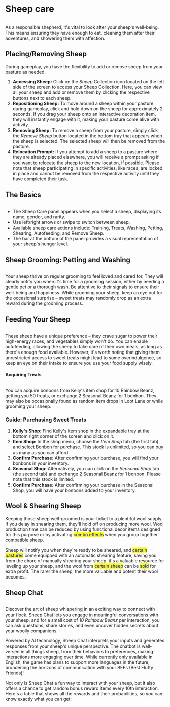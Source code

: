 # Sheep care

<figure><img src="../../.gitbook/assets/img_clothes_line_completed copy (1).jpg" alt=""><figcaption></figcaption></figure>

As a responsible shepherd, it's vital to look after your sheep's well-being. This means ensuring they have enough to eat, cleaning them after their adventures, and showering them with affection.

##

## **Placing/Removing Sheep**

During gameplay, you have the flexibility to add or remove sheep from your pasture as needed.

1. **Accessing Sheep:** Click on the _Sheep_ Collection icon located on the left side of the screen to access your Sheep Collection. Here, you can view all your sheep and add or remove them by clicking the respective buttons next to each sheep.
2. **Repositioning Sheep:** To move around a sheep within your pasture during gameplay, click and hold down on the sheep for approximately 2 seconds. If you drag your sheep onto an interactive decoration item, they will instantly engage with it, making your pasture come alive with activity.
3. **Removing Sheep:** To remove a sheep from your pasture, simply click the _Remove Sheep_ button located in the bottom tray that appears when the sheep is selected. The selected sheep will then be removed from the pasture.
4. **Relocation Prompt:** If you attempt to add a sheep to a pasture where they are already placed elsewhere, you will receive a prompt asking if you want to relocate the sheep to the new location, if possible. Please note that sheep participating in specific activities, like races, are locked in place and cannot be removed from the respective activity until they have completed their task.

##

## **The Basics**

<figure><img src="../../.gitbook/assets/Untitled (37).png" alt=""><figcaption></figcaption></figure>

* The Sheep Care panel appears when you select a sheep, displaying its name, gender, and rarity.
* Use left/right arrows or swipe to switch between sheep.
* Available sheep care actions include: Training, Treats, Washing, Petting, Shearing, Autofeeding, and Remove Sheep.
* The bar at the bottom of the panel provides a visual representation of your sheep's hunger level.

##

## Sheep Grooming: Petting and Washing

<figure><img src="../../.gitbook/assets/2024-01-29 17 24 33.png" alt=""><figcaption></figcaption></figure>

Your sheep thrive on regular grooming to feel loved and cared for. They will clearly notify you when it's time for a grooming session, either by needing a gentle pet or a thorough wash. Be attentive to their signals to ensure their well-being and happiness. While grooming your sheep, keep an eye out for the occasional surprise – sweet treats may randomly drop as an extra reward during the grooming process.

##

## Feeding Your Sheep

<figure><img src="../../.gitbook/assets/2-1questill (1).jpg" alt=""><figcaption></figcaption></figure>

These sheep have a unique preference – they crave sugar to power their high-energy races, and vegetables simply won't do. You can enable autofeeding, allowing the sheep to take care of their own meals, as long as there's enough food available. However, it's worth noting that giving them unrestricted access to sweet treats might lead to some overindulgence, so keep an eye on their intake to ensure you use your food supply wisely.



#### Acquiring Treats

<figure><img src="../../.gitbook/assets/Untitled (31) (1).png" alt=""><figcaption></figcaption></figure>

You can acquire bonbons from Kelly's item shop for 10 Rainbow Beanz, getting you 50 treats, or exchange 2 Seasonal Beanz for 1 bonbon. They may also be occasionally found as random item drops in Loot Lane or while grooming your sheep.



### **Guide: Purchasing Sweet Treats**

1. **Kelly's Shop:** Find Kelly's item shop in the expandable tray at the bottom right corner of the screen and click on it.
2. **Item Shop:** In the shop menu, choose the _Item Shop_ tab (the first tab) and select Bonbon for purchase. This stock is unlimited, so you can buy as many as you can afford.
3. **Confirm Purchase:** After confirming your purchase, you will find your bonbons in your inventory.
4. **Seasonal Shop:** Alternatively, you can click on the _Seasonal Shop_ tab (the second tab) and exchange 2 Seasonal Beanz for 1 bonbon. Please note that this stock is limited.
5. **Confirm Purchase:** After confirming your purchase in the Seasonal Shop, you will have your bonbons added to your inventory.



## **Wool & Shearing Sheep**

Keeping those sheep well-groomed is your ticket to a plentiful wool supply. If you delay in shearing them, they'll hold off on producing more wool. Wool production time can be reduced by using functional decor items designed for this purpose or by activating <mark style="color:blue;">combo effects</mark> when you group together compatible sheep.



Sheep will notify you when they're ready to be sheared, and <mark style="color:blue;">certain pastures</mark> come equipped with an automatic shearing feature, saving you from the chore of manually shearing your sheep. it's a valuable resource for leveling up your sheep, and the wool from <mark style="color:blue;">certain sheep</mark> can be <mark style="color:blue;">sold</mark> for extra profit. The rarer the sheep, the more valuable and potent their wool becomes.



## Sheep Chat

<figure><img src="../../.gitbook/assets/2024-01-17 17 29 01 (1).png" alt=""><figcaption></figcaption></figure>

Discover the art of sheep whispering in an exciting way to connect with your flock. Sheep Chat lets you engage in meaningful conversations with your sheep, and for a small cost of _10 Rainbow Beanz_ per interaction, you can ask questions, share stories, and even uncover hidden secrets about your woolly companions.



Powered by AI technology, Sheep Chat interprets your inputs and generates responses from your sheep's unique perspective. The chatbot is well-versed in all things sheep, from their behaviors to preferences, making interactions more engaging over time. While currently only available in English, the game has plans to support more languages in the future, broadening the horizons of communication with your BFFs (Best Fluffy Friends)!



Not only is Sheep Chat a fun way to interact with your sheep, but it also offers a chance to get random bonus reward items every 10th interaction. Here's a table that shows all the rewards and their probabilities, so you can know exactly what you can get:

<figure><img src="../../.gitbook/assets/2024-02-06 13 41 31.png" alt=""><figcaption></figcaption></figure>
